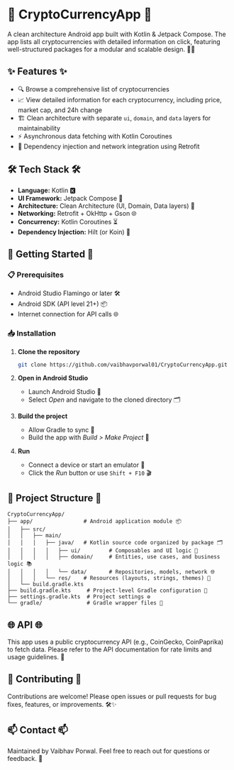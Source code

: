 # 🚀 CryptoCurrencyApp 🚀

A clean architecture Android app built with Kotlin & Jetpack Compose. The app lists all cryptocurrencies with detailed information on click, featuring well-structured packages for a modular and scalable design. 📱💎

## ✨ Features ✨

* 🔍 Browse a comprehensive list of cryptocurrencies
* 📈 View detailed information for each cryptocurrency, including price, market cap, and 24h change
* 🏗️ Clean architecture with separate `ui`, `domain`, and `data` layers for maintainability
* ⚡ Asynchronous data fetching with Kotlin Coroutines
* 🔌 Dependency injection and network integration using Retrofit

## 🛠️ Tech Stack 🛠️

* **Language:** Kotlin 🅺
* **UI Framework:** Jetpack Compose 🎨
* **Architecture:** Clean Architecture (UI, Domain, Data layers) 🧩
* **Networking:** Retrofit + OkHttp + Gson 🌐
* **Concurrency:** Kotlin Coroutines ⏳
* **Dependency Injection:** Hilt (or Koin) 🧰

## 🚀 Getting Started 🚀

### 📋 Prerequisites

* Android Studio Flamingo or later 🛠️
* Android SDK (API level 21+) 📦
* Internet connection for API calls 🌐

### 📥 Installation

1. **Clone the repository**

   ```bash
   git clone https://github.com/vaibhavporwal01/CryptoCurrencyApp.git
   ```
2. **Open in Android Studio**

   * Launch Android Studio 🚀
   * Select *Open* and navigate to the cloned directory 🗂️
3. **Build the project**

   * Allow Gradle to sync 🔄
   * Build the app with *Build > Make Project* 🔨
4. **Run**

   * Connect a device or start an emulator 📱
   * Click the *Run* button or use `Shift + F10` 🎬

## 📁 Project Structure 📁

```
CryptoCurrencyApp/
├── app/                # Android application module 📦
│   ├── src/
│   │   ├── main/
│   │   │   ├── java/   # Kotlin source code organized by package 🗂️
│   │   │   │   ├── ui/         # Composables and UI logic 🎨
│   │   │   │   ├── domain/     # Entities, use cases, and business logic 📚
│   │   │   │   └── data/       # Repositories, models, network 🌐
│   │   │   └── res/    # Resources (layouts, strings, themes) 🎨
│   └── build.gradle.kts
├── build.gradle.kts     # Project-level Gradle configuration 📝
├── settings.gradle.kts  # Project settings ⚙️
└── gradle/              # Gradle wrapper files 🔧
```

## 🌐 API 🌐

This app uses a public cryptocurrency API (e.g., CoinGecko, CoinPaprika) to fetch data. Please refer to the API documentation for rate limits and usage guidelines. 📄

## 🤝 Contributing 🤝

Contributions are welcome! Please open issues or pull requests for bug fixes, features, or improvements. 🛠️✨

## 📫 Contact 📫

Maintained by Vaibhav Porwal. Feel free to reach out for questions or feedback. 💬
